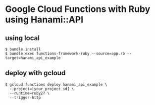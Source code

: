 # Google Cloud Functions with Ruby using Hanami::API

## using local

```
$ bundle install
$ bundle exec functions-framework-ruby --source=app.rb --target=hanami_api_example
```

## deploy with gcloud

```
$ gcloud functions deploy hanami_api_example \
  --project=[your_project_id] \
  --runtime=ruby27 \
  --trigger-http
```
